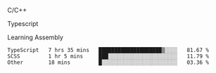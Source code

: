 <p>C/C++</p>
<p> Typescript</p>
<p>Learning Assembly</p>

<!--START_SECTION:waka-->

```text
TypeScript   7 hrs 35 mins   ████████████████████▒░░░░   81.67 %
SCSS         1 hr 5 mins     ███░░░░░░░░░░░░░░░░░░░░░░   11.79 %
Other        18 mins         █░░░░░░░░░░░░░░░░░░░░░░░░   03.36 %
```

<!--END_SECTION:waka-->
